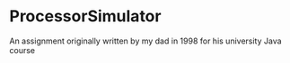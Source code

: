 # ProcessorSimulator

An assignment originally written by my dad in 1998 for his university Java course